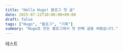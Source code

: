 ```yaml
---
title: "Hello Hugo! 블로그 첫 글"
date: 2025-07-22T10:00:00+09:00
draft: false
tags: ["Hugo", "블로그", "기록"]
summary: "Hugo로 만든 블로그에서 첫 번째 글을 써봤습니다."
---
```

테스트
